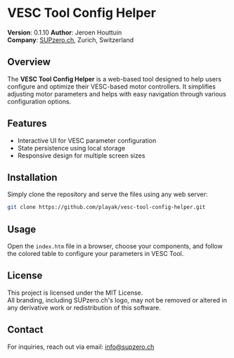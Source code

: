
# VESC Tool Config Helper

**Version**: 0.1.10
**Author**: Jeroen Houttuin  
**Company**: [SUPzero.ch](https://supzero.ch), Zurich, Switzerland

## Overview
The **VESC Tool Config Helper** is a web-based tool designed to help users configure and optimize their VESC-based motor controllers. It simplifies adjusting motor parameters and helps with easy navigation through various configuration options.

## Features
- Interactive UI for VESC parameter configuration
- State persistence using local storage
- Responsive design for multiple screen sizes

## Installation
Simply clone the repository and serve the files using any web server:
```bash
git clone https://github.com/playak/vesc-tool-config-helper.git
```

## Usage
Open the `index.htm` file in a browser, choose your components, and follow the colored table to configure your parameters in VESC Tool.

## License
This project is licensed under the MIT License.  
All branding, including SUPzero.ch's logo, may not be removed or altered in any derivative work or redistribution of this software.

## Contact
For inquiries, reach out via email: [info@supzero.ch](mailto:info@supzero.ch)
